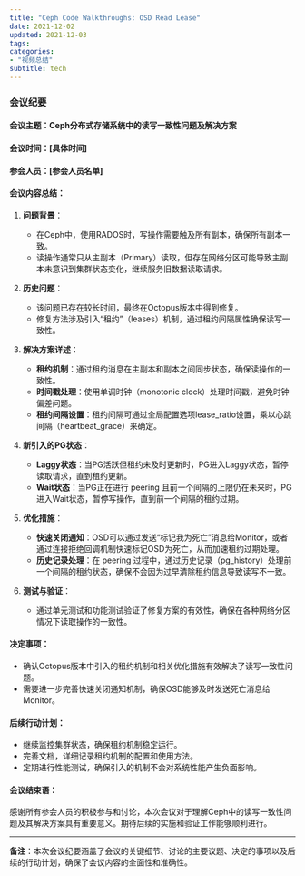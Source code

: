 ```yaml
---
title: "Ceph Code Walkthroughs: OSD Read Lease"
date: 2021-12-02
updated: 2021-12-03
tags:
categories:
- "视频总结"
subtitle: tech
---
```



### 会议纪要

#### 会议主题：Ceph分布式存储系统中的读写一致性问题及解决方案

#### 会议时间：[具体时间]

#### 参会人员：[参会人员名单]

#### 会议内容总结：

1. **问题背景**：
   - 在Ceph中，使用RADOS时，写操作需要触及所有副本，确保所有副本一致。
   - 读操作通常只从主副本（Primary）读取，但存在网络分区可能导致主副本未意识到集群状态变化，继续服务旧数据读取请求。

2. **历史问题**：
   - 该问题已存在较长时间，最终在Octopus版本中得到修复。
   - 修复方法涉及引入“租约”（leases）机制，通过租约间隔属性确保读写一致性。

3. **解决方案详述**：
   - **租约机制**：通过租约消息在主副本和副本之间同步状态，确保读操作的一致性。
   - **时间戳处理**：使用单调时钟（monotonic clock）处理时间戳，避免时钟偏差问题。
   - **租约间隔设置**：租约间隔可通过全局配置选项lease_ratio设置，乘以心跳间隔（heartbeat_grace）来确定。

4. **新引入的PG状态**：
   - **Laggy状态**：当PG活跃但租约未及时更新时，PG进入Laggy状态，暂停读取请求，直到租约更新。
   - **Wait状态**：当PG正在进行 peering 且前一个间隔的上限仍在未来时，PG进入Wait状态，暂停写操作，直到前一个间隔的租约过期。

5. **优化措施**：
   - **快速关闭通知**：OSD可以通过发送“标记我为死亡”消息给Monitor，或者通过连接拒绝回调机制快速标记OSD为死亡，从而加速租约过期处理。
   - **历史记录处理**：在 peering 过程中，通过历史记录（pg_history）处理前一个间隔的租约状态，确保不会因为过早清除租约信息导致读写不一致。

6. **测试与验证**：
   - 通过单元测试和功能测试验证了修复方案的有效性，确保在各种网络分区情况下读取操作的一致性。

#### 决定事项：
- 确认Octopus版本中引入的租约机制和相关优化措施有效解决了读写一致性问题。
- 需要进一步完善快速关闭通知机制，确保OSD能够及时发送死亡消息给Monitor。

#### 后续行动计划：
- 继续监控集群状态，确保租约机制稳定运行。
- 完善文档，详细记录租约机制的配置和使用方法。
- 定期进行性能测试，确保引入的机制不会对系统性能产生负面影响。

#### 会议结束语：
感谢所有参会人员的积极参与和讨论，本次会议对于理解Ceph中的读写一致性问题及其解决方案具有重要意义。期待后续的实施和验证工作能够顺利进行。

---

**备注**：本次会议纪要涵盖了会议的关键细节、讨论的主要议题、决定的事项以及后续的行动计划，确保了会议内容的全面性和准确性。